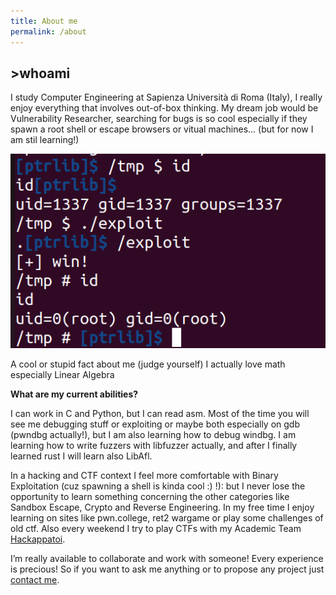 ```yaml
---
title: About me
permalink: /about
---
```

## >whoami

I study Computer Engineering at Sapienza Università di Roma (Italy), I really enjoy everything that involves out-of-box thinking.
My dream job would be Vulnerability Researcher, searching for bugs is so cool especially if they spawn a root shell or escape browsers or vitual machines... (but for now I am stil learning!)

![](/img/kernel.png)

A cool or stupid fact about me (judge yourself) I actually love math especially Linear Algebra

**What are my current abilities?**

I can work in C and Python, but I can read asm. Most of the time you will see me debugging stuff or exploiting or maybe both especially on gdb (pwndbg actually!), but I am also learning how to debug windbg. 
I am learning how to write fuzzers with libfuzzer actually, and after I finally learned rust I will learn also LibAfl.

In a hacking and CTF context I feel more comfortable with Binary Exploitation (cuz spawning a shell is kinda cool :) !): but I never lose the opportunity to learn something concerning the other categories like Sandbox Escape, Crypto and Reverse Engineering. 
In my free time I enjoy learning on sites like pwn.college, ret2 wargame or play some challenges of old ctf.
Also every weekend I try to play CTFs with my Academic Team [Hackappatoi](https://hackappatoi.github.io/).

I’m really available to collaborate and work with someone! Every experience is precious! So if you want to ask me anything or to propose any project just [contact me](contact.md).
